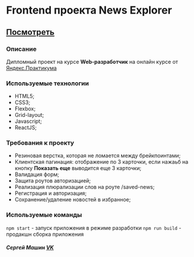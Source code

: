 # Frontend проекта News Explorer

## [Посмотреть](https://newsexplorer.site)

### Описание
Дипломный проект на курсе  **Web-разработчик** на онлайн курсе от [Яндекс.Практикума](https://praktikum.yandex.ru)

### Используемые технологии
* HTML5;
* CSS3;
* Flexbox;
* Grid-layout;
* Javascript;
* ReactJS;

### Требования к проекту
* Резиновая верстка, которая не ломается между брейкпоинтами;
* Клиентская пагинация: отображение по 3 карточки, если нажаьб на кнопку **Показать еще**  выводится еще 3 карточки;
* Валидация форм;
* Защита роутов авторизацией;
* Реализация плюрализации слов на роуте /saved-news;
* Регистрация и авторизация;
* Сохранение/удаление новостей в избранное;

### Используемые команды
`npm start` - запуск приложения в режиме разработки
`npm run build` - продакшн сборка приложения

##### Сергей Машин [VK](https://vk.com/vanilla64)
